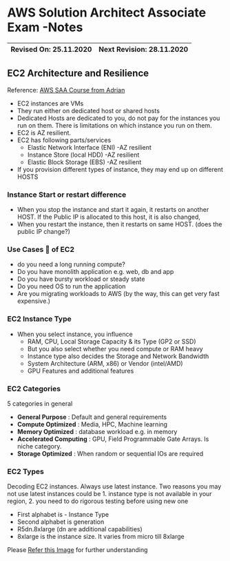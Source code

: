 # AWS Solution Architect Associate Exam -Notes

Revised On: 25.11.2020 | Next Revision: 28.11.2020
-----------------------| -------------------------

## EC2 Architecture and Resilience

Reference: [AWS SAA Course from Adrian](https://learn.cantrill.io/) 

* EC2 instances are VMs
* They run either on dedicated host or shared hosts
* Dedicated Hosts are dedicated to you, do not pay for the instances you run on them. There is limitations on which instance you run on them.
* EC2 is AZ resilient. 
* EC2 has following parts/services
  * Elastic Network Interface (ENI) -AZ resilient
  * Instance Store (local HDD) -AZ resilient
  * Elastic Block Storage (EBS) -AZ resilient
* If you provision different types of instance, they may end up on different HOSTS


### Instance Start or restart difference

* When you stop the instance and start it again, it restarts on another HOST. If the Public IP is allocated to this host, it is also changed,
* When you restart the instance, then it restarts on same HOST. (does the public IP change?)

### Use Cases :toolbox: of EC2

* do you need a long running compute?
* Do you have monolith application e.g. web, db and app
* Do you have bursty workload or steady state 
* Do you need OS to run the application
* Are you migrating workloads to AWS (by the way, this can get very fast expensive.)

### EC2 Instance Type

* When you select instance, you influence
  * RAM, CPU, Local Storage Capacity & its Type (GP2 or SSD)
  * But you also select whether you need compute or RAM heavy
  * Instance type also decides the Storage and Network Bandwidth
  * System Architecture (ARM, x86) or Vendor (intel/AMD)
  * GPU Features and additional features

### EC2 Categories

5 categories in general

* **General Purpose** : Default and general requirements
* **Compute Optimized** : Media, HPC, Machine learning
* **Memory Optimized** : database workload e.g. in memory
* **Accelerated Computing** : GPU, Field Programmable Gate Arrays. Is niche category.
* **Storage Optimized** : When random or sequential IOs are required

### EC2 Types

Decoding EC2 instances. Always use latest instance. Two reasons you may not use latest instances could be 1. instance type is not available in your region, 2. you need to do rigorous testing before using new one

* First alphabet is - Instance Type
* Second alphabet is generation
* R5dn.8xlarge (dn are additional capabilities)
* 8xlarge is the instance size. It varies from micro till 8xlarge

Please [Refer this Image](https://github.com/preetamzare/MyAWSSAA-Notes/blob/master/Virtualization_Basics/EC2-InstanceTypes.png) for further understanding
